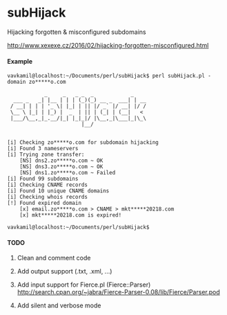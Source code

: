 # subHijack
Hijacking forgotten &amp; misconfigured subdomains

http://www.xexexe.cz/2016/02/hijacking-forgotten-misconfigured.html

#### Example

```
vavkamil@localhost:~/Documents/perl/subHijack$ perl subHijack.pl -domain zo*****o.com

            _     _   _ _  _            _     
  ___ _   _| |__ | | | (_)(_) __ _  ___| | __ 
 / __| | | | '_ \| |_| | || |/ _` |/ __| |/ / 
 \__ \ |_| | |_) |  _  | || | (_| | (__|   <  
 |___/\__,_|_.__/|_| |_|_|/ |\__,_|\___|_|\_\ 
                        |__/                  


[i] Checking zo*****o.com for subdomain hijacking
[i] Found 3 nameservers
[i] Trying zone transfer:
	[NS] dns2.zo*****o.com ~ OK
	[NS] dns3.zo*****o.com ~ OK
	[NS] dns1.zo*****o.com ~ Failed
[i] Found 99 subdomains
[i] Checking CNAME records
[i] Found 10 unique CNAME domains
[i] Checking whois records
[!] Found expired domain
	[x] email.zo*****o.com > CNAME > mkt*****20218.com
	[x] mkt*****20218.com is expired!

vavkamil@localhost:~/Documents/perl/subHijack$ 
```

#### TODO

1) Clean and comment code

2) Add output support (.txt, .xml, ...)

3) Add input support for Fierce.pl (Fierce::Parser)
http://search.cpan.org/~jabra/Fierce-Parser-0.08/lib/Fierce/Parser.pod

4) Add silent and verbose mode
